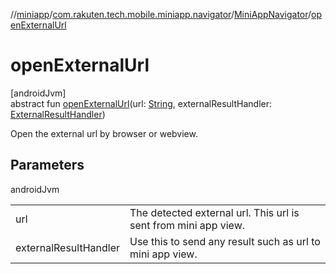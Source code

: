 //[miniapp](../../../index.md)/[com.rakuten.tech.mobile.miniapp.navigator](../index.md)/[MiniAppNavigator](index.md)/[openExternalUrl](open-external-url.md)

# openExternalUrl

[androidJvm]\
abstract fun [openExternalUrl](open-external-url.md)(url: [String](https://kotlinlang.org/api/latest/jvm/stdlib/kotlin/-string/index.html), externalResultHandler: [ExternalResultHandler](../-external-result-handler/index.md))

Open the external url by browser or webview.

## Parameters

androidJvm

| | |
|---|---|
| url | The detected external url. This url is sent from mini app view. |
| externalResultHandler | Use this to send any result such as url to mini app view. |
